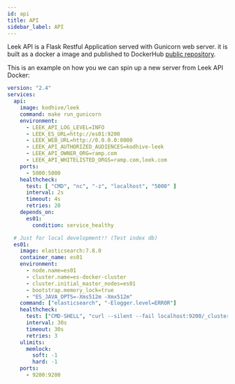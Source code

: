 ```yaml
---
id: api
title: API
sidebar_label: API
---
```


Leek API is a Flask Restful Application served with Gunicorn web server. it is built as a docker a image and published 
to DockerHub [public repository](https://hub.docker.com/repository/docker/kodhive/leek).

This is an example on how you we can spin up a new server from Leek API Docker:

```yaml
version: "2.4"
services:
  api:
    image: kodhive/leek
    command: make run_gunicorn
    environment:
      - LEEK_API_LOG_LEVEL=INFO
      - LEEK_ES_URL=http://es01:9200
      - LEEK_WEB_URL=http://0.0.0.0:8000
      - LEEK_API_AUTHORIZED_AUDIENCES=kodhive-leek
      - LEEK_API_OWNER_ORG=ramp.com
      - LEEK_API_WHITELISTED_ORGS=ramp.com,leek.com
    ports:
      - 5000:5000
    healthcheck:
      test: [ "CMD", "nc", "-z", "localhost", "5000" ]
      interval: 2s
      timeout: 4s
      retries: 20
    depends_on:
      es01:
        condition: service_healthy

  # Just for local development!! (Test index db)
  es01:
    image: elasticsearch:7.8.0
    container_name: es01
    environment:
      - node.name=es01
      - cluster.name=es-docker-cluster
      - cluster.initial_master_nodes=es01
      - bootstrap.memory_lock=true
      - "ES_JAVA_OPTS=-Xms512m -Xmx512m"
    command: ["elasticsearch", "-Elogger.level=ERROR"]
    healthcheck:
      test: ["CMD-SHELL", "curl --silent --fail localhost:9200/_cluster/health || exit 1"]
      interval: 30s
      timeout: 30s
      retries: 3
    ulimits:
      memlock:
        soft: -1
        hard: -1
    ports:
      - 9200:9200
```